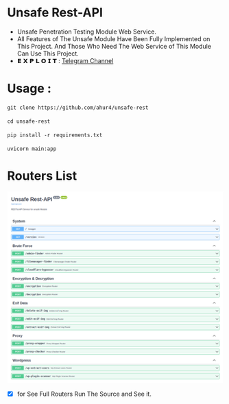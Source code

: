 # Unsafe Rest-API

- Unsafe Penetration Testing Module Web Service.
- All Features of The Unsafe Module Have Been Fully Implemented on This Project. And Those Who Need The Web Service of This Module Can Use This Project.
 - 𝗘 𝗫 𝗣 𝗟 𝗢 𝗜 𝗧 : [Telegram Channel](https://t.me/ExploitPriv8)

# Usage :

```
git clone https://github.com/ahur4/unsafe-rest

cd unsafe-rest

pip install -r requirements.txt

uvicorn main:app 
```

# Routers List

![Ahur4](https://github.com/ahur4/unsafe-rest/blob/main/images/swagger.png)

- [x] for See Full Routers Run The Source and See it.